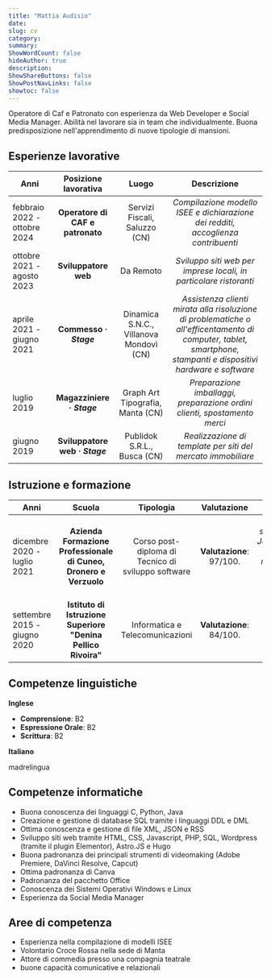 ```yaml
---
title: "Mattia Audisio"
date: 
slug: cv
category:
summary:
ShowWordCount: false
hideAuthor: true
description:
ShowShareButtons: false
ShowPostNavLinks: false
showtoc: false
---
```


Operatore di Caf e Patronato con esperienza da Web Developer e Social Media Manager.
Abilità nel lavorare sia in team che individualmente.
Buona predisposizione nell'apprendimento di nuove tipologie di mansioni.

## Esperienze lavorative

| Anni    |      Posizione lavorativa      |      Luogo      |      Descrizione      |
|----------|:-------------:|:-------------:|:-------------:|
| febbraio 2022 - ottobre 2024 |  **Operatore di CAF e patronato** | Servizi Fiscali, Saluzzo (CN) | _Compilazione modello ISEE e dichiarazione dei redditi, accoglienza contribuenti_ |
| ottobre 2021 - agosto 2023 |    **Sviluppatore web**   |  Da Remoto| _Sviluppo siti web per imprese locali, in particolare ristoranti_ |
| aprile 2021 - giugno 2021 | **Commesso · _Stage_** |    Dinamica S.N.C., Villanova Mondovì (CN) | _Assistenza clienti mirata alla risoluzione di problematiche o all'efficentamento di computer, tablet, smartphone, stampanti e dispositivi hardware e software_ |
| luglio 2019 | **Magazziniere · _Stage_** |  Graph Art Tipografia, Manta (CN) | _Preparazione imballaggi, preparazione ordini clienti, spostamento merci_ |
| giugno 2019 | **Sviluppatore web · _Stage_** |  Publidok S.R.L., Busca (CN) | _Realizzazione di template per siti del mercato immobiliare_ |

## Istruzione e formazione

| Anni    |      Scuola      |      Tipologia      |      Valutazione      |      Descrizione      |
|----------|:-------------:|:-------------:|:-------------:|:-------------:|
| dicembre 2020 - luglio 2021 |  **Azienda Formazione Professionale di Cuneo, Dronero e Verzuolo** | Corso post-diploma di Tecnico di sviluppo software | **Valutazione**: 97/100. | _Linguaggi studiati: Python, Java.Architettura di un DBMS relazionale con particolare riferimento a SQL Server_ |
| settembre 2015 - giugno 2020 |  **Istituto di Istruzione Superiore "Denina Pellico Rivoira"** | Informatica e Telecomunicazioni | **Valutazione**: 84/100. |  |

## Competenze linguistiche

**Inglese**

- **Comprensione**: B2
- **Espressione Orale**: B2
- **Scrittura**: B2

**Italiano**

madrelingua

## Competenze informatiche

- Buona conoscenza dei linguaggi C, Python, Java
- Creazione e gestione di database SQL tramite i linguaggi DDL e DML
- Ottima conoscenza e gestione di file XML, JSON e RSS
- Sviluppo siti web tramite HTML, CSS, Javascript, PHP, SQL, Wordpress (tramite il plugin Elementor), Astro.JS e Hugo
- Buona padronanza dei principali strumenti di videomaking (Adobe Premiere, DaVinci Resolve, Capcut)
- Ottima padronanza di Canva
- Padronanza del pacchetto Office
- Conoscenza dei Sistemi Operativi Windows e Linux
- Esperienza da Social Media Manager

## Aree di competenza

- Esperienza nella compilazione di modelli ISEE
- Volontario Croce Rossa nella sede di Manta
- Attore di commedia presso una compagnia teatrale
- buone capacità comunicative e relazionali
